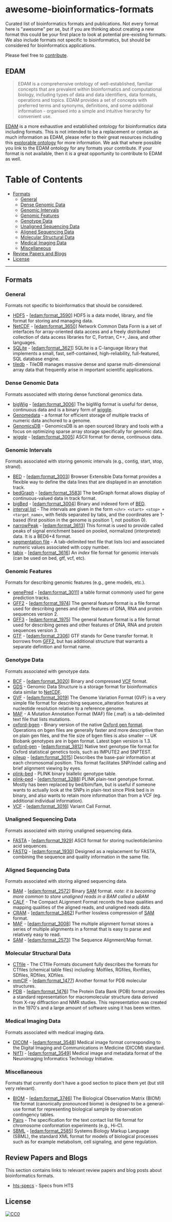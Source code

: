 # awesome-bioinformatics-formats
Curated list of bioinformatics formats and publications. Not every format here is "awesome" per se, but if you are
thinking about creating a new format this could be your first place to look at potential pre-existing formats. We also
include formats not specific to bioinformatics, but should be considered for bioinformatics applications.

Please feel free to [contribute](https://github.com/kmhernan/awesome-bioinformatics-formats/blob/master/CONTRIBUTING.md).

## EDAM

> EDAM is a comprehensive ontology of well-established, familiar concepts that are prevalent within bioinformatics and computational biology, including types of data and data identifiers, data formats, operations and topics. EDAM provides a set of concepts with preferred terms and synonyms, definitions, and some additional information - organised into a simple and intuitive hierarchy for convenient use.

[EDAM](http://edamontology.org/page) is a more exhaustive and established ontology for bioinformatics data 
including formats. This is not intended to be a replacement or contain as much information as EDAM, please refer
to their great resources including this [explorable ontology](https://www.ebi.ac.uk/ols/ontologies/edam/terms?iri=http%3A%2F%2Fedamontology.org%2Fformat_2350)
for more information. We ask that where possible you link to the EDAM ontology for any formats your contribute. If your
format is not available, then it is a great opportunity to contribute to EDAM as well.


# Table of Contents

- [Formats](#formats)
  - [General](#general)
  - [Dense Genomic Data](#dense-genomic-data)
  - [Genomic Intervals](#genomic-intervals)
  - [Genomic Features](#genomic-features)
  - [Genotype Data](#genotype-data)
  - [Unaligned Sequencing Data](#unaligned-sequencing-data)
  - [Aligned Sequencing Data](#aligned-sequencing-data)
  - [Molecular Structural Data](#molecular-structural-data)
  - [Medical Imaging Data](#medical-imaging-data)
  - [Miscellaneous](#miscellaneous)
- [Review Papers and Blogs](#review-papers-and-blogs)
- [License](#license)

----

## Formats

### General

Formats not specific to bioinformatics that should be considered.

* [HDF5](https://portal.hdfgroup.org/display/support) - [[edam:format_3590](http://edamontology.org/format_3590)] HDF5 is a data model, library, and file format for storing and managing data.
* [NetCDF](https://www.unidata.ucar.edu/software/netcdf/) - [[edam:format_3650](http://edamontology.org/format_3650)] Network Common Data Form is a set of interfaces for array-oriented data access and a freely distributed collection of data access libraries for C, Fortran, C++, Java, and other languages.
* [SQLite](https://sqlite.org/index.html) - [[edam:format_3621](http://edamontology.org/format_3621)] SQLite is a C-language library that implements a small, fast, self-contained, high-reliability, full-featured, SQL database engine.
* [tiledb](https://tiledb.io/) - TileDB manages massive dense and sparse multi-dimensional array data that frequently arise in important scientific applications.

### Dense Genomic Data

Formats associated with storing dense functional genomics data.

* [bigWig](https://genome.ucsc.edu/goldenPath/help/bigWig.html) - [[edam:format_3006](http://edamontology.org/format_3006)] The bigWig format is useful for dense, continuous data and is a binary form of [wiggle](https://genome.ucsc.edu/goldenPath/help/wiggle.html).
* [Genomedata](https://academic.oup.com/bioinformatics/article/26/11/1458/203307) - a format for efficient storage of multiple tracks of numeric data anchored to a genome.
* [GenomicsDB](https://www.genomicsdb.org/) - GenomicsDB is an open sourced library and tools with a focus on optimizing sparse array storage specifically for genomic data.
* [wiggle](https://genome.ucsc.edu/goldenPath/help/wiggle.html) - [[edam:format_3005](http://edamontology.org/format_3005)] ASCII format for dense, continuous data.

### Genomic Intervals

Formats associated with storing genomic intervals (e.g., contig, start, stop, strand).

* [BED](https://genome.ucsc.edu/FAQ/FAQformat.html#format1) - [[edam:format_3003](http://edamontology.org/format_3003)] Browser Extensible Data format provides a flexible way to define the data lines that are displayed in an annotation track.
* [bedGraph](https://genome.ucsc.edu/goldenPath/help/bedgraph.html) - [[edam:format_3583](http://edamontology.org/format_3583)] The bedGraph format allows display of continuous-valued data in track format.
* [bigBed](https://genome.ucsc.edu/goldenPath/help/bigBed.html) - [[edam:format_3004](http://edamontology.org/format_3004)] Binary and indexed form of [BED](https://genome.ucsc.edu/FAQ/FAQformat.html#format1).
* [interval list](https://gatkforums.broadinstitute.org/gatk/discussion/1319/collected-faqs-about-interval-lists) - The intervals are given in the form `<chr> <start> <stop> + <target_name>`, with fields separated by tabs, and the coordinates are 1-based (first position in the genome is position 1, not position 0).
* [narrowPeak](https://genome.ucsc.edu/FAQ/FAQformat.html#format12) - [[edam:format_3613](http://edamontology.org/format_3613)] This format is used to provide called peaks of signal enrichment based on pooled, normalized (interpreted) data. It is a BED6+4 format.
* [segmentation file](https://software.broadinstitute.org/software/igv/SEG) - A tab-delimited text file that lists loci and associated numeric values associated with copy number.
* [tabix](http://samtools.github.io/hts-specs/tabix.pdf) - [[edam:format_3616](http://edamontology.org/format_3616)] An *index* file format for genomic intervals (can be used on bed, gtf, vcf, etc).

### Genomic Features

Formats for describing genomic features (e.g., gene models, etc.).

* [genePred](http://genome.ucsc.edu/FAQ/FAQformat#format9) - [[edam:format_3011](http://edamontology.org/format_3011)] a table format commonly used for gene prediction tracks.
* [GFF2](http://gmod.org/wiki/GFF2) - [[edam:format_1974](http://edamontology.org/format_1974)] The general feature format is a file format used for describing genes and other features of DNA, RNA and protein sequences version 2.
* [GFF3](http://gmod.org/wiki/GFF3) - [[edam:format_1975](http://edamontology.org/format_1975)] The general feature format is a file format used for describing genes and other features of DNA, RNA and protein sequences version 3.
* [GTF](http://mblab.wustl.edu/GTF22.html) - [[edam:format_2306](http://edamontology.org/format_2306)] GTF stands for Gene transfer format. It borrows from [GFF2](http://gmod.org/wiki/GFF2), but has additional structure that warrants a separate definition and format name.

### Genotype Data

Formats associated with genotype data.

* [BCF](http://samtools.github.io/hts-specs/BCFv2_qref.pdf) - [[edam:format_3020](http://edamontology.org/format_3020)] Binary and compressed [VCF](http://samtools.github.io/hts-specs/VCFv4.3.pdf) format.
* [GDS](http://corearray.sourceforge.net/) - Genomic Data Structure is a storage format for bioinformatics data similar to [NetCDF](https://www.unidata.ucar.edu/software/netcdf/). 
* [GVF](https://github.com/The-Sequence-Ontology/Specifications/blob/master/gvf.md) - [[edam:format_3019](http://edamontology.org/format_3019)] The Genome Variation Format (GVF) is a very simple file format for describing sequence_alteration features at nucleotide resolution relative to a reference genome.
* [MAF](https://software.broadinstitute.org/software/igv/MutationAnnotationFormat) - A Mutation Annotation Format (MAF) file (.maf) is a tab-delimited text file that lists mutations.
* [oxford-bgen](https://www.well.ox.ac.uk/~gav/bgen_format/index.html) - Binary version of the native [Oxford gen format](https://www.cog-genomics.org/plink2/formats#gen). Operations on bgen files are generally faster and more descriptive than on plain gen files, and the file size of bgen files is also smaller -- UK Biobank genotypes are in bgen format. Latest bgen version is 1.3.
* [oxford-gen](https://www.cog-genomics.org/plink2/formats#gen) - [[edam:format_3812](http://edamontology.org/format_3812)] Native text genotype file format for Oxford statistical genetics tools, such as IMPUTE2 and SNPTEST.
* [pileup](http://samtools.sourceforge.net/pileup.shtml) - [[edam:format_3015](http://edamontology.org/format_3015)] Describes the base-pair information at each chromosomal position. This format facilitates SNP/indel calling and brief alignment viewing by eyes.
* [plink-bed](https://www.cog-genomics.org/plink2/formats#bed) - PLINK binary biallelic genotype table.
* [plink-ped](https://www.cog-genomics.org/plink2/formats#ped) - [[edam:format_3288](http://edamontology.org/format_3288)] PLINK plain-text genotype format. Mostly has been replaced by bed/bim/fam, but is useful if someone wants to actually look at the SNPs in plain-text since Plink bed is in binary, and also wants to retain more information than from a VCF (eg. additional individual information).
* [VCF](http://samtools.github.io/hts-specs/VCFv4.3.pdf) - [[edam:format_3016](http://edamontology.org/format_3016)] Variant Call Format.

### Unaligned Sequencing Data

Formats associated with storing unaligned sequencing data.

* [FASTA](https://en.wikipedia.org/wiki/FASTA_format) - [[edam:format_1929](http://edamontology.org/format_1929)] ASCII format for storing nucleotide/amino acid sequences.
* [FASTQ](https://academic.oup.com/nar/article/38/6/1767/3112533) - [[edam:format_1930](http://edamontology.org/format_1930)] Designed as a replacement for FASTA, combining the sequence and quality information in the same file.

### Aligned Sequencing Data

Formats associated with storing aligned sequencing data.

* [BAM](http://samtools.github.io/hts-specs/SAMv1.pdf) - [[edam:format_2572](http://edamontology.org/format_2572)] Binary [SAM](http://samtools.github.io/hts-specs/SAMv1.pdf) format. _note: it is becoming more common to store unaligned reads in a BAM called a uBAM_
* [CALF](http://www.phrap.org/phredphrap/calf.pdf) - The Compact ALignment Format records the base qualities and mapping qualities of the aligned reads, and unaligned reads data.
* [CRAM](http://samtools.github.io/hts-specs/CRAMv3.pdf) - [[edam:format_3462](http://edamontology.org/format_3462)] Further lossless compression of [SAM](http://samtools.github.io/hts-specs/SAMv1.pdf) format.
* [MAF](https://genome.ucsc.edu/FAQ/FAQformat.html#format5) - [[edam:format_3008](http://edamontology.org/format_3008)] The multiple alignment format stores a series of multiple alignments in a format that is easy to parse and relatively easy to read. 
* [SAM](http://samtools.github.io/hts-specs/SAMv1.pdf) - [[edam:format_2573](http://edamontology.org/format_2573)] The Sequence Alignment/Map format.

### Molecular Structural Data

* [CTfile](http://www.3dsbiovia.com/products/collaborative-science/biovia-draw/ctfile-no-fee.html) - The CTfile Formats document fully describes the formats for CTfiles (chemical table files) including: Molfiles, RGfiles, Rxnfiles, SDfiles, RDfiles, XDfiles.
* [mmCIF](http://mmcif.wwpdb.org/) - [[edam:format_1477](http://edamontology.org/format_1477)] Another format for PDB molecular structures.
* [PDB](http://www.wwpdb.org/documentation/file-format) - [[edam:format_1476](http://edamontology.org/format_1476)] The Protein Data Bank (PDB) format provides a standard representation for macromolecular structure data derived from X-ray diffraction and NMR studies. This representation was created in the 1970's and a large amount of software using it has been written. 

### Medical Imaging Data

Formats associated with medical imaging data.

* [DICOM](http://dicom.nema.org/) - [[edam:format_3548](http://edamontology.org/format_3548)] Medical image format corresponding to the Digital Imaging and Communications in Medicine (DICOM) standard.
* [NifTI](http://nifti.nimh.nih.gov/nifti-1) - [[edam:format_3549](http://edamontology.org/format_3549)] Medical image and metadata format of the Neuroimaging Informatics Technology Initiative.

### Miscellaneous 

Formats that currently don't have a good section to place them yet (but still very relevant).

* [BIOM](http://biom-format.org/) - [[edam:format_3746](http://edamontology.org/format_3746)] The Biological Observation Matrix (BIOM) file format (canonically pronounced biome) is designed to be a general-use format for representing biological sample by observation contingency tables.
* [Pairs](https://github.com/4dn-dcic/pairix/blob/master/pairs_format_specification.md) - The specification for the text contact list file format for chromosome conformation experiments (e.g., Hi-C).
* [SBML](http://sbml.org/Basic_Introduction_to_SBML) - [[edam:format_2585](http://edamontology.org/format_2585)] Systems Biology Markup Language (SBML), the standard XML format for models of biological processes such as for example metabolism, cell signaling, and gene regulation. 

## Review Papers and Blogs

This section contains links to relevant review papers and blog posts about bioinformatics formats.

* [hts-specs](http://samtools.github.io/hts-specs/) - Specs from HTS

## License

[![CC0](http://mirrors.creativecommons.org/presskit/buttons/88x31/svg/cc-zero.svg)](https://creativecommons.org/publicdomain/zero/1.0/)
